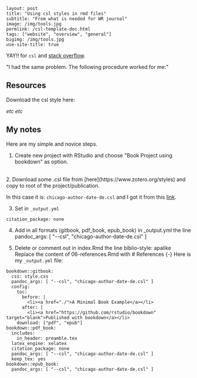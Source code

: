 ```
layout: post
title: "Using csl styles in rmd files"
subtitle: "From what is needed for WR journal"
image: /img/tools.jpg
permlink: /csl-template-doc.html
tags: ["website", "overview", "general"]
bigimg: /img/tools.jpg
use-site-title: true
```

YAY!! for `csl` and [stack overflow]().

"I had the same problem. The following procedure worked for me:"

## Resources

Download the csl style here:

*etc* *etc*

## My notes

Here are my simple and novice steps.

1. Create new project with RStudio and choose "Book Project using bookdown" as option.
<br>
2. Download some .csl file from [here](https://www.zotero.org/styles) and copy to root of the project/publication. 

In this case it is: `chicago-author-date-de.csl` and I got it from this [link]().
    
3. Set in `_output.yml`

```
citation_package: none
```

4. Add in all formats (gitbook, pdf_book, epub_book) in _output.yml the line pandoc_args: [ "--csl", "chicago-author-date-de.csl" ]

5. Delete or comment out in index.Rmd the line biblio-style: apalike
Replace the content of 06-references.Rmd with # References {-}
Here is my `_output.yml` file:

```
bookdown::gitbook:
  css: style.css
  pandoc_args: [ "--csl", "chicago-author-date-de.csl" ]
  config:
    toc:
      before: |
        <li><a href="./">A Minimal Book Example</a></li>
      after: |
        <li><a href="https://github.com/rstudio/bookdown" target="blank">Published with bookdown</a></li>
    download: ["pdf", "epub"]
bookdown::pdf_book:
  includes:
    in_header: preamble.tex
  latex_engine: xelatex
  citation_package: none
  pandoc_args: [ "--csl", "chicago-author-date-de.csl" ]
  keep_tex: yes
bookdown::epub_book:
  pandoc_args: [ "--csl", "chicago-author-date-de.csl" ]
 ```

